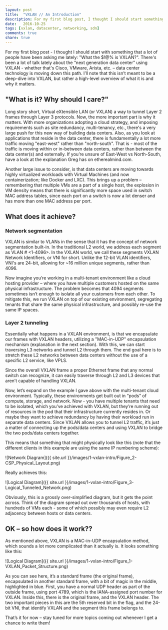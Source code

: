 ```yaml
---
layout: post
title:  "VXLAN // An Introduction"
description: For my first blog post, I thought I should start something that's near and dear to my heart - and a something that a lot of people seem to be confused about - VXLAN, or Virtual eXtensible LAN.
date:   2016-10-25
tags: [vxlan, datacenter, networking, sdn]
comments: true
share: true
---
```

For my first blog post - I thought I should start with something that a lot of people have been asking me lately: "What the $!@% is VXLAN?". There's been a lot of talk lately about the “next generation data center” using VXLAN - whether that's Cisco, VMware, Arista, etc. – data center technology is moving down this path. I’ll note that this isn’t meant to be a deep-dive into VXLAN, but rather a high-level overview of what it is and why it matters.

## "What is it? Why should I care?"

Long story short, Virtual eXtensible LAN (or VXLAN) a way to tunnel Layer 2 frames through Layer 3 protocols. Now, the more important part is why it matters. With more organizations adopting a cloud strategy, and imposing requirements such as site redundancy, multi-tenancy, etc., there's a very large push for this new way of building data centers. Also, as you look at applications that reside in the data center, there is fundamentally a lot more traffic moving "east-west" rather than "north-south". That is - most of the traffic is moving within or in-between data centers, rather than between the data center(s) and externally. If you’re unsure of East-West vs North-South, have a look at the explanation Greg has on etherealmind.com.

Another large issue to consider, is that data centers are moving towards highly virtualized workloads with Virtual Machines (and now containerization; like Docker and LXC). This brings up a problem – remembering that multiple VMs are a part of a single host, the explosion in VM density means that there is significantly more space used in switch MAC address tables, since each port on a switch is now a lot denser and has more than one MAC address per port.

## What does it achieve?
### Network segmentation

VXLAN is similar to VLANs in the sense that it has the concept of network segmentation built-in. In the traditional L2 world, we address each segment as VLAN # <1-4096>. In the VXLAN world, we call these segments VXLAN Network Identifiers, or VNI for short. Unlike the 12-bit VLAN identifiers, VNI's are 24-bit, allowing for ~16 million unique segments, rather than 4096.

Now imagine you’re working in a multi-tenant environment like a cloud hosting provider – where you have multiple customers hosted on the same physical infrastructure. The problem becomes that 4094 segments sometimes isn’t enough to isolate all your customers from each other. To mitigate this, we run VXLAN on top of our existing environment, segregating tenants that share the same physical infrastructure, and possibly re-use the same IP spaces.

### Layer 2 tunneling

Essentially what happens in a VXLAN environment, is that we encapsulate our frames with VXLAN headers, utilizing a "MAC-in-UDP" encapsulation mechanism (explanation in the next section). With this, we can start traversing L3 networks and tunnel L2 through them. The end goal here is to stretch these L2 networks between data centers without the use of a specific L2 service, like VPLS.

Since the overall VXLAN frame a proper Ethernet frame that any normal switch can recognize, it can easily traverse through L2 and L3 devices that aren’t capable of handling VXLAN.

Now, let’s expand on the example I gave above with the multi-tenant cloud environment. Typically, these environments get built out in “pods” of compute, storage, and network. Now - you have multiple tenants that need to be isolated, which you’ve achieved with VXLAN, but they’re running out of resources in the pod that their infrastructure currently resides in. Or maybe they want to achieve redundancy by having their workload run in separate data centers. Since VXLAN allows you to tunnel L2 traffic, it’s just a matter of connecting up the pods/data centers and using VXLAN to bridge the two pods/data centers together.

This means that something that might physically look like this (note that the different clients in this example are using the same IP numbering scheme):

![Network Diagram]({{ site.url }}/images/1-vxlan-intro/Figure_2-CSP_Physical_Layout.png)

Really achieves this:

![Logical Diagram]({{ site.url }}/images/1-vxlan-intro/Figure_3-Logical_Tunneled_Network.png)

Obviously, this is a grossly over-simplified diagram, but it gets the point across. Think of the diagram spread out over thousands of hosts, with hundreds of VMs each - some of which possibly may even require L2 adjacency between hosts or data centers.

## OK – so how does it work??

As mentioned above, VXLAN is a MAC-in-UDP encapsulation method, which sounds a lot more complicated than it actually is. It looks something like this:

![Logical Diagram]({{ site.url }}/images/1-vxlan-intro/Figure_1-VXLAN_Packet_Structure.png)

As you can see here, it’s a standard frame (the original frame), encapsulated in another standard frame, with a bit of magic in the middle, highlighted in blue. First, you have a normal UDP header as part of the outside frame, using port 4789, which is the IANA-assigned port number for VXLAN. Inside this, there is the original frame, and the VXLAN header. The two important pieces in this are the 5th reserved bit in the flag, and the 24-bit VNI, that identify VXLAN and the segment this frame belongs to.

That’s it for now – stay tuned for more topics coming out whenever I get a chance to write them!
